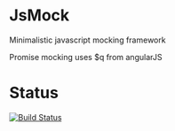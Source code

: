 JsMock
======

Minimalistic javascript mocking framework

Promise mocking uses $q from angularJS

Status
===================
[![Build Status](https://travis-ci.org/PredatoryPlatanus/JsMock.png?branch=master)](https://travis-ci.org/PredatoryPlatanus/JsMock)
